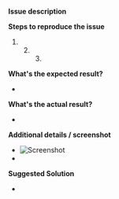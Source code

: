 **Issue description**

**Steps to reproduce the issue**

1. 2. 3.

**What's the expected result?**

-

**What's the actual result?**

-

**Additional details / screenshot**

- ![Screenshot]()
-

**Suggested Solution**

-
